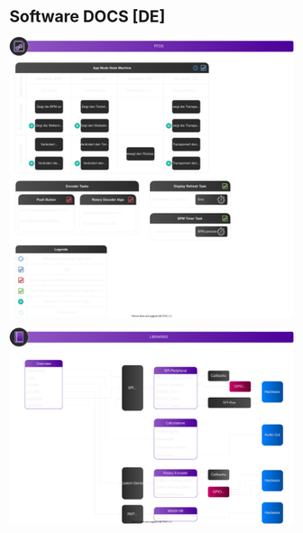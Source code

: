 # Software DOCS [DE]
![RTOS](/docu/v2/Software_docs/RTOS_dark.drawio.svg)


![BSB](/docu/v2/Software_docs/Libs_dark.drawio.svg)
